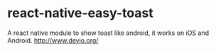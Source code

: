 # react-native-easy-toast
A react native module to show toast like android, it works on iOS and Android. http://www.devio.org/ 
